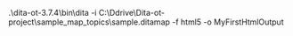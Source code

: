 .\dita-ot-3.7.4\bin\dita -i C:\\Ddrive\\Dita-ot-project\\sample_map_topics\\sample.ditamap -f html5 -o MyFirstHtmlOutput

